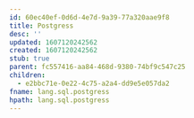 ```yaml
---
id: 60ec40ef-0d6d-4e7d-9a39-77a320aae9f8
title: Postgress
desc: ''
updated: 1607120242562
created: 1607120242562
stub: true
parent: fc557416-aa84-468d-9380-74bf9c547c25
children:
  - e2bbc71e-0e22-4c75-a2a4-dd9e5e057da2
fname: lang.sql.postgress
hpath: lang.sql.postgress
---
```



